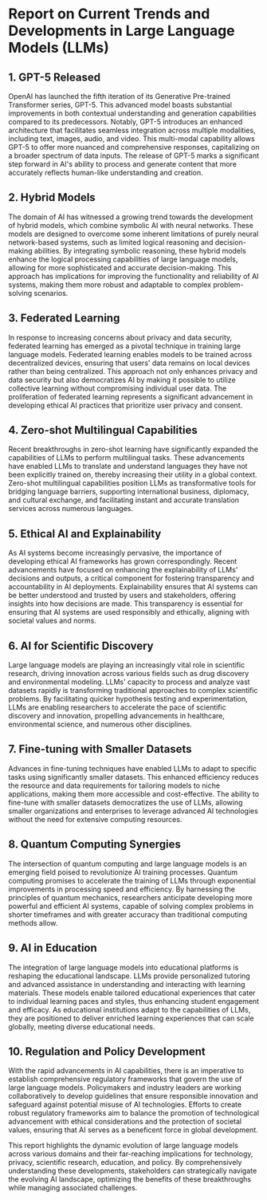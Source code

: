 # Report on Current Trends and Developments in Large Language Models (LLMs)

## 1. GPT-5 Released

OpenAI has launched the fifth iteration of its Generative Pre-trained Transformer series, GPT-5. This advanced model boasts substantial improvements in both contextual understanding and generation capabilities compared to its predecessors. Notably, GPT-5 introduces an enhanced architecture that facilitates seamless integration across multiple modalities, including text, images, audio, and video. This multi-modal capability allows GPT-5 to offer more nuanced and comprehensive responses, capitalizing on a broader spectrum of data inputs. The release of GPT-5 marks a significant step forward in AI's ability to process and generate content that more accurately reflects human-like understanding and creation.

## 2. Hybrid Models

The domain of AI has witnessed a growing trend towards the development of hybrid models, which combine symbolic AI with neural networks. These models are designed to overcome some inherent limitations of purely neural network-based systems, such as limited logical reasoning and decision-making abilities. By integrating symbolic reasoning, these hybrid models enhance the logical processing capabilities of large language models, allowing for more sophisticated and accurate decision-making. This approach has implications for improving the functionality and reliability of AI systems, making them more robust and adaptable to complex problem-solving scenarios.

## 3. Federated Learning

In response to increasing concerns about privacy and data security, federated learning has emerged as a pivotal technique in training large language models. Federated learning enables models to be trained across decentralized devices, ensuring that users' data remains on local devices rather than being centralized. This approach not only enhances privacy and data security but also democratizes AI by making it possible to utilize collective learning without compromising individual user data. The proliferation of federated learning represents a significant advancement in developing ethical AI practices that prioritize user privacy and consent.

## 4. Zero-shot Multilingual Capabilities

Recent breakthroughs in zero-shot learning have significantly expanded the capabilities of LLMs to perform multilingual tasks. These advancements have enabled LLMs to translate and understand languages they have not been explicitly trained on, thereby increasing their utility in a global context. Zero-shot multilingual capabilities position LLMs as transformative tools for bridging language barriers, supporting international business, diplomacy, and cultural exchange, and facilitating instant and accurate translation services across numerous languages.

## 5. Ethical AI and Explainability

As AI systems become increasingly pervasive, the importance of developing ethical AI frameworks has grown correspondingly. Recent advancements have focused on enhancing the explainability of LLMs' decisions and outputs, a critical component for fostering transparency and accountability in AI deployments. Explainability ensures that AI systems can be better understood and trusted by users and stakeholders, offering insights into how decisions are made. This transparency is essential for ensuring that AI systems are used responsibly and ethically, aligning with societal values and norms.

## 6. AI for Scientific Discovery

Large language models are playing an increasingly vital role in scientific research, driving innovation across various fields such as drug discovery and environmental modeling. LLMs' capacity to process and analyze vast datasets rapidly is transforming traditional approaches to complex scientific problems. By facilitating quicker hypothesis testing and experimentation, LLMs are enabling researchers to accelerate the pace of scientific discovery and innovation, propelling advancements in healthcare, environmental science, and numerous other disciplines.

## 7. Fine-tuning with Smaller Datasets

Advances in fine-tuning techniques have enabled LLMs to adapt to specific tasks using significantly smaller datasets. This enhanced efficiency reduces the resource and data requirements for tailoring models to niche applications, making them more accessible and cost-effective. The ability to fine-tune with smaller datasets democratizes the use of LLMs, allowing smaller organizations and enterprises to leverage advanced AI technologies without the need for extensive computing resources.

## 8. Quantum Computing Synergies

The intersection of quantum computing and large language models is an emerging field poised to revolutionize AI training processes. Quantum computing promises to accelerate the training of LLMs through exponential improvements in processing speed and efficiency. By harnessing the principles of quantum mechanics, researchers anticipate developing more powerful and efficient AI systems, capable of solving complex problems in shorter timeframes and with greater accuracy than traditional computing methods allow.

## 9. AI in Education

The integration of large language models into educational platforms is reshaping the educational landscape. LLMs provide personalized tutoring and advanced assistance in understanding and interacting with learning materials. These models enable tailored educational experiences that cater to individual learning paces and styles, thus enhancing student engagement and efficacy. As educational institutions adapt to the capabilities of LLMs, they are positioned to deliver enriched learning experiences that can scale globally, meeting diverse educational needs.

## 10. Regulation and Policy Development

With the rapid advancements in AI capabilities, there is an imperative to establish comprehensive regulatory frameworks that govern the use of large language models. Policymakers and industry leaders are working collaboratively to develop guidelines that ensure responsible innovation and safeguard against potential misuse of AI technologies. Efforts to create robust regulatory frameworks aim to balance the promotion of technological advancement with ethical considerations and the protection of societal values, ensuring that AI serves as a beneficent force in global development.

This report highlights the dynamic evolution of large language models across various domains and their far-reaching implications for technology, privacy, scientific research, education, and policy. By comprehensively understanding these developments, stakeholders can strategically navigate the evolving AI landscape, optimizing the benefits of these breakthroughs while managing associated challenges.